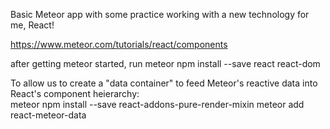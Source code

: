 Basic Meteor app with some practice working with a new technology for me, React!

https://www.meteor.com/tutorials/react/components


after getting meteor started,
run
meteor npm install --save react react-dom



To allow us to create a "data container" to feed Meteor's reactive data into React's component heierarchy:  
meteor npm install --save react-addons-pure-render-mixin
meteor add react-meteor-data
